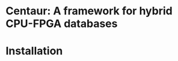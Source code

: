 Centaur: A framework for hybrid CPU-FPGA databases
===================================================



Installation
====================================

